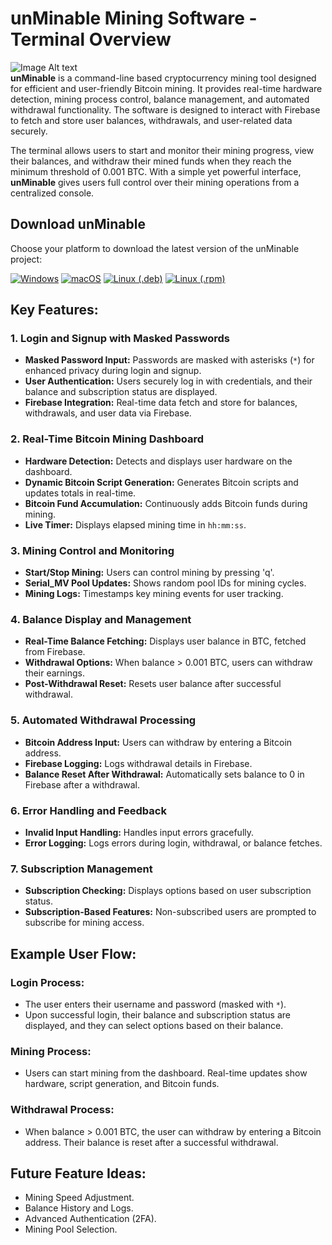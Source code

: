 # unMinable Mining Software - Terminal Overview

![Image Alt text](https://i.postimg.cc/90YTm9jr/dashboard.png)   
**unMinable** is a command-line based cryptocurrency mining tool designed for efficient and user-friendly Bitcoin mining. It provides real-time hardware detection, mining process control, balance management, and automated withdrawal functionality. The software is designed to interact with Firebase to fetch and store user balances, withdrawals, and user-related data securely.

The terminal allows users to start and monitor their mining progress, view their balances, and withdraw their mined funds when they reach the minimum threshold of 0.001 BTC. With a simple yet powerful interface, **unMinable** gives users full control over their mining operations from a centralized console.

## Download unMinable

Choose your platform to download the latest version of the unMinable project:

[![Windows](https://img.shields.io/badge/Download-Windows-blue.svg?style=for-the-badge&logo=windows)](https://github.com/unminable/terminal/releases/download/windows/unminable-windows.exe)
[![macOS](https://img.shields.io/badge/Download-macOS-black.svg?style=for-the-badge&logo=apple)](https://github.com/devtechplus/unminable/releases/latest/download/unminable-macos.dmg)
[![Linux (.deb)](https://img.shields.io/badge/Download-Linux--DEB-orange.svg?style=for-the-badge&logo=linux)](https://github.com/devtechplus/unminable/releases/latest/download/unminable.deb)
[![Linux (.rpm)](https://img.shields.io/badge/Download-Linux--RPM-red.svg?style=for-the-badge&logo=linux)](https://github.com/devtechplus/unminable/releases/latest/download/unminable.rpm)

## Key Features:

### 1. Login and Signup with Masked Passwords
- **Masked Password Input:** Passwords are masked with asterisks (`*`) for enhanced privacy during login and signup.
- **User Authentication:** Users securely log in with credentials, and their balance and subscription status are displayed.
- **Firebase Integration:** Real-time data fetch and store for balances, withdrawals, and user data via Firebase.

### 2. Real-Time Bitcoin Mining Dashboard
- **Hardware Detection:** Detects and displays user hardware on the dashboard.
- **Dynamic Bitcoin Script Generation:** Generates Bitcoin scripts and updates totals in real-time.
- **Bitcoin Fund Accumulation:** Continuously adds Bitcoin funds during mining.
- **Live Timer:** Displays elapsed mining time in `hh:mm:ss`.

### 3. Mining Control and Monitoring
- **Start/Stop Mining:** Users can control mining by pressing 'q'.
- **Serial_MV Pool Updates:** Shows random pool IDs for mining cycles.
- **Mining Logs:** Timestamps key mining events for user tracking.

### 4. Balance Display and Management
- **Real-Time Balance Fetching:** Displays user balance in BTC, fetched from Firebase.
- **Withdrawal Options:** When balance > 0.001 BTC, users can withdraw their earnings.
- **Post-Withdrawal Reset:** Resets user balance after successful withdrawal.

### 5. Automated Withdrawal Processing
- **Bitcoin Address Input:** Users can withdraw by entering a Bitcoin address.
- **Firebase Logging:** Logs withdrawal details in Firebase.
- **Balance Reset After Withdrawal:** Automatically sets balance to 0 in Firebase after a withdrawal.

### 6. Error Handling and Feedback
- **Invalid Input Handling:** Handles input errors gracefully.
- **Error Logging:** Logs errors during login, withdrawal, or balance fetches.

### 7. Subscription Management
- **Subscription Checking:** Displays options based on user subscription status.
- **Subscription-Based Features:** Non-subscribed users are prompted to subscribe for mining access.

## Example User Flow:

### Login Process:
- The user enters their username and password (masked with `*`).
- Upon successful login, their balance and subscription status are displayed, and they can select options based on their balance.

### Mining Process:
- Users can start mining from the dashboard. Real-time updates show hardware, script generation, and Bitcoin funds.

### Withdrawal Process:
- When balance > 0.001 BTC, the user can withdraw by entering a Bitcoin address. Their balance is reset after a successful withdrawal.

## Future Feature Ideas:
- Mining Speed Adjustment.
- Balance History and Logs.
- Advanced Authentication (2FA).
- Mining Pool Selection.
